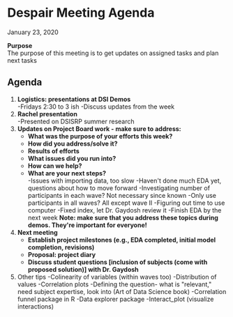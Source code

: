 # Despair Meeting Agenda

January 23, 2020

**Purpose**  
The purpose of this meeting is to get updates on assigned tasks and plan next tasks

## Agenda
1. **Logistics: presentations at DSI Demos**  
    -Fridays 2:30 to 3 ish
    -Discuss updates from the week
2. **Rachel presentation**  
    -Presented on DSISRP summer research
3. **Updates on Project Board work - make sure to address:**  
    - **What was the purpose of your efforts this week?**    
    - **How did you address/solve it?**  
    - **Results of efforts**  
    - **What issues did you run into?**  
    - **How can we help?**  
    - **What are your next steps?**  
    -Issues with importing data, too slow
    -Haven't done much EDA yet, questions about how to move forward
    -Investigating number of participants in each wave? Not necessary since known
    -Only use participants in all waves? All except wave II
    -Figuring out time to use computer
    -Fixed index, let Dr. Gaydosh review it
    -Finish EDA by the next week
   **Note:  make sure that you address these topics during demos.  They're important for everyone!**  
4. **Next meeting**  
    - **Establish project milestones (e.g., EDA completed, initial model completion, revisions)**
    - **Proposal: project diary**  
    - **Discuss student questions [inclusion of subjects (come with proposed solution)] with Dr. Gaydosh**  
5. Other tips
    -Colinearity of variables (within waves too) 
    -Distribution of values
    -Correlation plots
    -Defining the question- what is "relevant," need subject expertise, look into (Art of Data Science book)
    -Correlation funnel package in R
    -Data explorer package
    -Interact_plot (visualize interactions)
    
